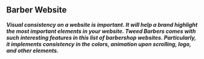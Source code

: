 <H2>Barber Website</H2>
<i><b>
Visual consistency on a website is important. It will help a brand highlight the most important elements in your website. Tweed Barbers comes with such interesting features in this list of barbershop websites. Particularly, it implements consistency in the colors, animation upon scrolling, logo, and other elements.
</i>
</b>
